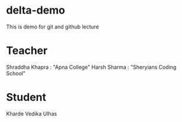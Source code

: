 # delta-demo
This is demo for git and github lecture

# Teacher
Shraddha Khapra : "Apna College"
Harsh Sharma : "Sheryians Coding School"

# Student 
Kharde Vedika Ulhas